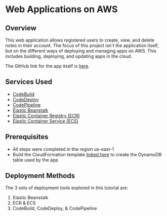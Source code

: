 # Web Applications on AWS
## Overview
This web application allows registered users to create, view, and delete notes 
in their account. The focus of this project isn't the application itself,
but on the different ways of deploying and managing apps on AWS. This includes building, deploying, and updating apps in the cloud.

The GitHub link for the app itself is [here](https://github.com/AJ2O/golang-notetaker).

## Services Used
- [CodeBuild](https://docs.aws.amazon.com/codebuild/latest/userguide/welcome.html)
- [CodeDeploy](https://docs.aws.amazon.com/codedeploy/latest/userguide/welcome.html)
- [CodePipeline](https://docs.aws.amazon.com/codepipeline/latest/userguide/welcome.html)
- [Elastic Beanstalk](https://docs.aws.amazon.com/elasticbeanstalk/latest/dg/Welcome.html)
- [Elastic Container Registry (ECR)](https://docs.aws.amazon.com/AmazonECR/latest/userguide/what-is-ecr.html)
- [Elastic Container Service (ECS)](https://docs.aws.amazon.com/AmazonECS/latest/developerguide/Welcome.html)

## Prerequisites
- All steps were completed in the region us-east-1
- Build the CloudFormation template [linked here](https://github.com/AJ2O/exp-cloudformation/blob/main/databases/dynamodb-notetaker-app.yaml) to create the DynamoDB table used by the app

## Deployment Methods
The 3 sets of deployment tools explored in this tutorial are:
1. Elastic Beanstalk
2. ECR & ECS
3. CodeBuild, CodeDeploy, & CodePipeline
